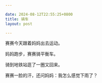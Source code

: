 ```yaml
---

date: 2024-08-12T22:55:25+0800
title: 骑车
layout: post

---
```


赛赛今天跟着妈妈出去运动。

妈妈跑步，赛赛骑平衡车。

骑到地铁站逛了一圈又回来。

赛赛一脸的汗，还问妈妈：我怎么感觉下雨了？
